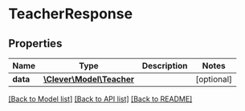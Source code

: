 # TeacherResponse

## Properties
Name | Type | Description | Notes
------------ | ------------- | ------------- | -------------
**data** | [**\Clever\Model\Teacher**](Teacher.md) |  | [optional] 

[[Back to Model list]](../README.md#documentation-for-models) [[Back to API list]](../README.md#documentation-for-api-endpoints) [[Back to README]](../README.md)


